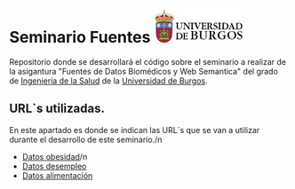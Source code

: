 # Seminario Fuentes <img src="INPUT/IMAGENES/EscudoUBU-TL.png" aling = 'left' height = '60' />
Repositorio donde se desarrollará el código sobre el seminario a realizar de la asigantura "Fuentes de Datos Biomédicos y Web Semantica" del grado de [Ingeniería de la Salud](https://www.ubu.es/grado-en-ingenieria-de-la-salud) de la [Universidad de Burgos](https://www.ubu.es/).
## URL`s utilizadas.
En este apartado es donde se indican las URL´s que se van a utilizar durante el desarrollo de este seminario./n
- [Datos obesidad](https://datos.gob.es/es/catalogo/ea0010587-indice-de-masa-corporal-poblacion-adulta-segun-sexo-y-relacion-con-la-actividad-economica-actual-poblacion-de-18-y-mas-anos-identificador-api-t15-p420-a2019-p06-l0-01006-px1)/n
- [Datos desempleo](https://datos.gob.es/es/catalogo/ea0010587-parados-por-tiempo-de-busqueda-de-empleo-sexo-y-grupo-de-edad-epa-identificador-api-66002)
- [Datos alimentación](https://datos.gob.es/es/catalogo/ea0010587-patron-de-consumo-de-determinados-alimentos-segun-sexo-y-grupo-de-edad-poblacion-de-15-y-mas-anos-identificador-api-t15-p420-a2019-p06-l0-05001-px1)